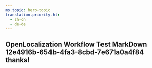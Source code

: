 ```yaml
---
ms.topic: hero-topic
translation.priority.ht: 
  - zh-cn
  - de-de
---
```

## OpenLocalization Workflow Test MarkDown 12e4916b-654b-4fa3-8cbd-7e671a0a4f84 thanks!
